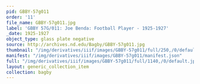 ```yaml
---
pid: GBBY-57g011
order: '11'
file_name: GBBY-57g011.jpg
label: 'GBBY 57G/011: Joe Benda: Football Player - 1925-1927'
_date: 1925-1927
object_type: glass plate negative
source: http://archives.nd.edu/Bagby/GBBY-57g011.jpg
thumbnail: "/img/derivatives/iiif/images/GBBY-57g011/full/250,/0/default.jpg"
manifest: "/img/derivatives/iiif/images/GBBY-57g011/manifest.json"
full: "/img/derivatives/iiif/images/GBBY-57g011/full/1140,/0/default.jpg"
layout: generic_collection_item
collection: bagby
---
```


